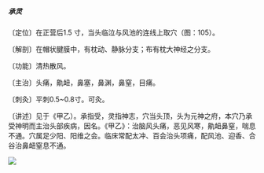 ##### 承灵

〔定位〕在正营后1.5 寸，当头临泣与风池的连线上取穴（图：105）。

〔解剖〕在帽状腱膜中，有枕动、静脉分支；布有枕大神经之分支。

〔功能〕清热散风。

〔主治〕头痛，鼽衄，鼻塞，鼻渊，鼻窒，目痛。

〔刺灸〕平刺0.5~0.8寸。可灸。

〔讲述〕见于《甲乙）。承指受，灵指神志，穴当头顶，头为元神之府，本穴乃承受神明而主治头部疾病，因名。《甲乙》：治脑风头痛，恶见风寒，鼽衄鼻窒，喘息不通。穴属足少阳、阳维之会。临床常配太冲、百会治头项痛，配风池、迎香、合谷治鼻衄窒息不通。

![](./img/图105.jpg)
